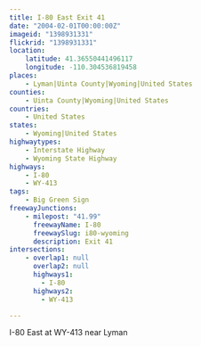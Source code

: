 ```yaml
---
title: I-80 East Exit 41
date: "2004-02-01T00:00:00Z"
imageid: "1398931331"
flickrid: "1398931331"
location:
    latitude: 41.36550441496117
    longitude: -110.304536819458
places:
    - Lyman|Uinta County|Wyoming|United States
counties:
    - Uinta County|Wyoming|United States
countries:
    - United States
states:
    - Wyoming|United States
highwaytypes:
    - Interstate Highway
    - Wyoming State Highway
highways:
    - I-80
    - WY-413
tags:
    - Big Green Sign
freewayJunctions:
    - milepost: "41.99"
      freewayName: I-80
      freewaySlug: i80-wyoming
      description: Exit 41
intersections:
    - overlap1: null
      overlap2: null
      highways1:
        - I-80
      highways2:
        - WY-413

---
```

I-80 East at WY-413 near Lyman